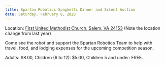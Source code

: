 ```yaml
---
title: Spartan Robotics Spaghetti Dinner and Silent Auction
date: Saturday, February 8, 2020
---
```


Location:
<a class="link" target="_blank" href="https://goo.gl/maps/HvGRx3hQUUQEBkpS9">
  First United Methodist Church, Salem, VA 24153</a>
(Note the location change from last year)

Come see the robot and support the Spartan Robotics Team to help with travel, food,
and lodging expenses for the upcoming competition season.

Adults: $8.00, Children (6 to 12): $5.00, Children 5 and under: FREE.